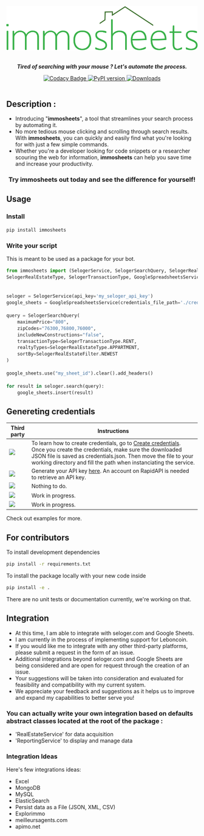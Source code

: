 <div id="header" align="center">
  <img src="https://github.com/arthuRHD/immosheets/blob/6222c6bb6e1f80fb8de2a60368aeb918207c4adb/SVGLogo.svg"/><br><br>
    <p><strong><em>Tired of searching with your mouse ? Let's automate the process.</em></strong></p>
    <a href="https://app.codacy.com/project/badge/Grade/ba1afb9f8ffe402ca6a31a30ba63b628">
      <img src="https://app.codacy.com/project/badge/Grade/ba1afb9f8ffe402ca6a31a30ba63b628" alt="Codacy Badge">
   </a>
   <a href="https://badge.fury.io/py/immosheets">
      <img src="https://badge.fury.io/py/immosheets.svg" alt="PyPI version">
  </a>
  <a href="https://pepy.tech/project/immosheets">
     <img src="https://static.pepy.tech/badge/immosheets" alt="Downloads">
  </a>
</div>
<br>

## Description :
+ Introducing "**immosheets**", a tool that streamlines your search process by automating it. 
+ No more tedious mouse clicking and scrolling through search results. With **immosheets**, you can quickly and easily find what you're looking for with just a few simple commands. 
+ Whether you're a developer looking for code snippets or a researcher scouring the web for information, **immosheets** can help you save time and increase your productivity. 

<div align="center">
<h3>Try immosheets out today and see the difference for yourself!<h3>
</div>



## Usage

### Install

```sh
pip install immosheets
```

### Write your script

This is meant to be used as a package for your bot.

```py
from immosheets import (SelogerService, SelogerSearchQuery, SelogerRealEstateFilter, 
SelogerRealEstateType, SelogerTransactionType, GoogleSpreadsheetsService)


seloger = SelogerService(api_key='my_seloger_api_key')
google_sheets = GoogleSpreadsheetsService(credentials_file_path='./credentials.json')

query = SelogerSearchQuery(
    maximumPrice="800",
    zipCodes="76300,76800,76000",
    includeNewConstructions="false",
    transactionType=SelogerTransactionType.RENT,
    realtyTypes=SelogerRealEstateType.APPARTMENT,
    sortBy=SelogerRealEstateFilter.NEWEST
)

google_sheets.use("my_sheet_id").clear().add_headers()

for result in seloger.search(query):
    google_sheets.insert(result)
```
## Genereting credentials

| **Third party** | **Instructions**                                                                                                                                                                                                                                                                                                                     |
|-----------------|--------------------------------------------------------------------------------------------------------------------------------------------------------------------------------------------------------------------------------------------------------------------------------------------------------------------------------------|
| [<img src="https://kstatic.googleusercontent.com/files/adf55cdf4c7f8fb38efbf8df6c2792660fbeff2d05be05f2ec8e9c265a179b51c64b9679d8aee00e09cad19ce419d90a2d999b82cea4200abbe78c73e6bfaacf" width=100>](https://www.google.fr/intl/fr/sheets/about/)    | To learn how to create credentials, go to [Create credentials](https://developers.google.com/workspace/guides/create-credentials).  Once you create the credentials, make sure the downloaded JSON file is saved as credentials.json. Then move the file to your working directory and fill the path when instanciating the service. |
| [<img src="https://is1-ssl.mzstatic.com/image/thumb/Purple112/v4/bf/64/69/bf646951-e676-9162-1300-4e9a3beb1a8f/AppIcon-0-1x_U007emarketing-0-7-0-85-220.png/256x256bb.jpg" width=100>](https://www.seloger.com/)        | Generate your API key [here](https://rapidapi.com/apidojo/api/seloger/). An account on RapidAPI is needed to retrieve an API key. |
| [<img src="https://static.orpi.com/images/orpibackend/default/5c6e83b340014_Orpi_picto_Agences%20ORPI_ROUGE.png" width=100>](https://www.orpi.com/) | Nothing to do. |
|  [<img src="https://www.erafrance.com/assets/imgs/era-logo-national.svg" width=100>](https://www.erafrance.com) | Work in progress. |
| [<img src="https://www.ouestfrance-immo.com/photo-laforet-guingamp/client/1498/laforet-guingamp-1498logo.jpg" width=100>](https://www.laforet.com/) | Work in progress. |

Check out examples for more.

## For contributors

To install development dependencies

```sh
pip install -r requirements.txt
```

To install the package locally with your new code inside

```sh
pip install -e .
```

There are no unit tests or documentation currently, we're working on that.

## Integration

+ At this time, I am able to integrate with seloger.com and Google Sheets.
+ I am currently in the process of implementing support for Leboncoin.
+ If you would like me to integrate with any other third-party platforms, please submit a request in the form of an issue.
+ Additional integrations beyond seloger.com and Google Sheets are being considered and are open for request through the creation of an issue.
+ Your suggestions will be taken into consideration and evaluated for feasibility and compatibility with my current system.
+ We appreciate your feedback and suggestions as it helps us to improve and expand my capabilities to better serve you!

### You can actually write your own integration based on defaults abstract classes located at the root of the package :

- 'RealEstateService' for data acquisition
- 'ReportingService' to display and manage data
    
    
### Integration Ideas 
    
Here's few integrations ideas:

- Excel
- MongoDB
- MySQL
- ElasticSearch
- Persist data as a File (JSON, XML, CSV)
- Explorimmo
- meilleursagents.com
- apimo.net
